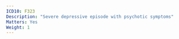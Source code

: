 ```yaml
---
ICD10: F323
Description: "Severe depressive episode with psychotic symptoms"
Matters: Yes
Weight: 1
---
```



